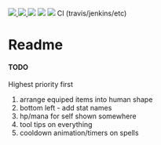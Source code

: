 <a href="https://david-dm.org/leptest/game-loot-rpg">
	<img src="https://david-dm.org/leptest/game-loot-rpg/status.svg">
</a>
<a href="https://david-dm.org/leptest/game-loot-rpg?type=dev">
	<img src="https://david-dm.org/leptest/game-loot-rpg/dev-status.svg">
</a>
<img src="https://img.shields.io/node/v/game-loot-rpg.svg">
<img src="https://img.shields.io/npm/v/game-loot-rpg.svg">
<img src="https://img.shields.io/github/last-commit/leptest/game-loot-rpg.svg">
CI (travis/jenkins/etc)

# Readme


#### TODO
Highest priority first

1. arrange equiped items into human shape
1. bottom left - add stat names
1. hp/mana for self shown somewhere
1. tool tips on everything
1. cooldown animation/timers on spells
